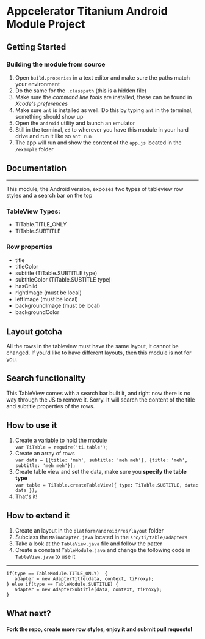 Appcelerator Titanium Android Module Project
===========================================

## Getting Started
### Building the module from source

1. Open `build.properies` in a text editor and make sure the paths match your environment
2. Do the same for the `.classpath` (this is a hidden file)
3. Make sure the _command line tools_ are installed, these can be found in _Xcode's preferences_
4. Make sure `ant` is installed as well. Do this by typing `ant` in the terminal, something should show up
5. Open the `android` utility and launch an emulator
6. Still in the terminal, `cd` to wherever you have this module in your hard drive and run it like so `ant run` 
4. The app will run and show the content of the `app.js` located in the `/example` folder


## Documentation
-----------------------------

This module, the Android version, exposes two types of tableview row styles and a search bar on the top

### TableView Types:
- TiTable.TITLE_ONLY
- TiTable.SUBTITLE

### Row properties
- title
- titleColor
- subtitle (TiTable.SUBTITLE type)
- subtitleColor (TiTable.SUBTITLE type)
- hasChild
- rightImage (must be local)
- leftImage (must be local)
- backgroundImage (must be local)
- backgroundColor


## Layout gotcha
All the rows in the tableview must have the same layout, it cannot be changed. If you'd like to have different layouts, then this module is not for you.

## Search functionality
This TableView comes with a search bar built it, and right now there is no way through the JS to remove it. Sorry. It will search the content of the title and subtitle properties of the rows.

## How to use it
1. Create a variable to hold the module  
`var TiTable = require('ti.table');`
2. Create an array of rows  
`var data = [{title: 'meh', subtitle: 'meh meh'}, {title: 'meh', subtitle: 'meh meh'}];`
3. Create table view and set the data, make sure you **specify the table type**  
`var table = TiTable.createTableView({ type: TiTable.SUBTITLE, data: data });`
4. That's it!

## How to extend it
1. Create an layout in the `platform/android/res/layout` folder
2. Subclass the `MainAdapter.java` located in the `src/ti/table/adapters`
3. Take a look at the `TableView.java` file and follow the patter
4. Create a constant `TableModule.java` and change the following code in `TableView.java` to use it   

----
    if(type == TableModule.TITLE_ONLY)  {
       adapter = new AdapterTitle(data, context, tiProxy);
    } else if(type == TableModule.SUBTITLE) {
       adapter = new AdapterSubtitle(data, context, tiProxy);
    }

## What next?
#### Fork the repo, create more row styles, enjoy it and submit pull requests!
